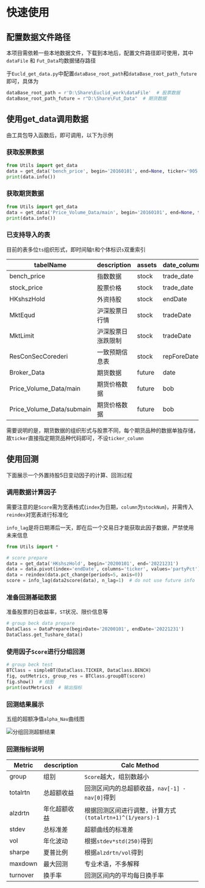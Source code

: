 # 快速使用

## 配置数据文件路径

本项目需依赖一些本地数据文件，下载到本地后，配置文件路径即可使用，其中`dataFile` 和 `Fut_Data`均数据储存路径

于`Eucld_get_data.py`中配置`dataBase_root_path`和`dataBase_root_path_future`即可，具体为

```python
dataBase_root_path = r'D:\Share\Euclid_work\dataFile'  # 股票数据
dataBase_root_path_future = r"D:\Share\Fut_Data"  # 期货数据
```

## 使用get_data调用数据

由工具包导入函数后，即可调用，以下为示例

### 获取股票数据

```python
from Utils import get_data
data = get_data('bench_price', begin='20160101', end=None, ticker='905')
print(data.info())
```

### 获取期货数据

```python
from Utils import get_data
data = get_data('Price_Volume_Data/main', begin='20160101', end=None, ticker='A')
print(data.info())
```

### 已支持导入的表

目前的表多位`ts`组织形式，即时间轴`t`和个体标识`s`双重索引

| tabelName                 | description        | assets | date_column | ticker_column |
| ------------------------- | ------------------ | ------ | ----------- | ------------- |
| bench_price               | 指数数据           | stock  | trade_date  | symbol        |
| stock_price               | 股票价格           | stock  | trade_date  | symbol        |
| HKshszHold                | 外资持股           | stock  | endDate     | ticker        |
| MktEqud                   | 沪深股票日行情     | stock  | tradeDate   | ticker        |
| MktLimit                  | 沪深股票日涨跌限制 | stock  | tradeDate   | ticker        |
| ResConSecCorederi         | 一致预期信息表     | stock  | repForeDate | secCode       |
| Broker_Data               | 期货数据           | future | date        |               |
| Price_Volume_Data/main    | 期货价格数据       | future | bob         |               |
| Price_Volume_Data/submain | 期货价格数据       | future | bob         |               |

需要说明的是，期货数据的组织形式与股票不同，每个期货品种的数据单独存储，故`ticker`直接指定期货品种代码即可，不设`ticker_column`

## 使用回测

下面展示一个外置持股5日变动因子的计算、回测过程

### 调用数据计算因子

需要注意的是`Score`需为宽表格式(`index`为日期，`column`为`stockNum`)，并需传入`reindex`对宽表进行标准化

`info_lag`是将日期滞后一天，即在后一个交易日才能获取此因子数据，严禁使用未来信息

```python
from Utils import *

# score prepare
data = get_data('HKshszHold', begin='20200101', end='20221231')
data = data.pivot(index='endDate', columns='ticker', values='partyPct')
data = reindex(data.pct_change(periods=5, axis=0))
score = info_lag(data2score(data), n_lag=1)  # do not use future info
```

### 准备回测基础数据

准备股票的日收益率，`ST`状况、限价信息等

```python
# group beck data prepare
DataClass = DataPrepare(beginDate='20200101', endDate='20221231')
DataClass.get_Tushare_data()
```

### 使用因子`Score`进行分组回测

```python
# group beck test
BTClass = simpleBT(DataClass.TICKER, DataClass.BENCH)
fig, outMetrics, group_res = BTClass.groupBT(score)
fig.show()  # 绘图
print(outMetrics)  # 输出指标
```

### 回测结果展示

五组的超额净值`alpha_Nav`曲线图

![分组回测超额结果](https://euclid-picgo.oss-cn-shenzhen.aliyuncs.com/image/202304141126903.png)

### 回测指标说明

| Metric   | description  | Calc Method                                              |
| -------- | ------------ | -------------------------------------------------------- |
| group    | 组别         | `Score`越大，组别数越小                                  |
| totalrtn | 总超额收益   | 回测区间内的总超额收益，`nav[-1] - nav[0]`得到           |
| alzdrtn  | 年化超额收益 | 根据回测区间进行调整，计算方式`(totalrtn+1)^(1/years)-1` |
| stdev    | 总标准差     | 超额曲线的标准差                                         |
| vol      | 年化波动     | 根据`stdev*std(250)`得到                                 |
| sharpe   | 夏普比例     | 根据`alzdrtn/vol`得到                                    |
| maxdown  | 最大回测     | 专业术语，不多解释                                       |
| turnover | 换手率       | 回测区间内的平均每日换手率                               |
